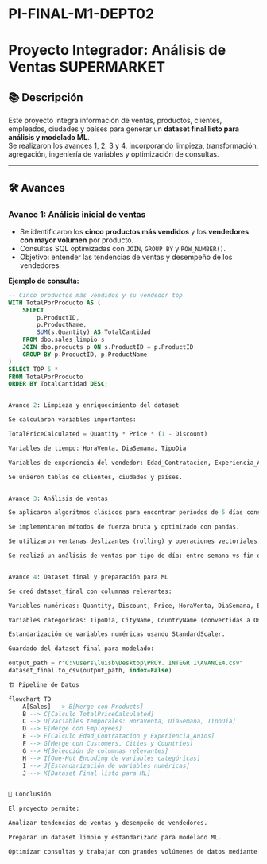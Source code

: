 # PI-FINAL-M1-DEPT02

# Proyecto Integrador: Análisis de Ventas SUPERMARKET

## 📚 Descripción
Este proyecto integra información de ventas, productos, clientes, empleados, ciudades y países para generar un **dataset final listo para análisis y modelado ML**.  
Se realizaron los avances 1, 2, 3 y 4, incorporando limpieza, transformación, agregación, ingeniería de variables y optimización de consultas.

---

## 🛠 Avances

### Avance 1: Análisis inicial de ventas
- Se identificaron los **cinco productos más vendidos** y los **vendedores con mayor volumen** por producto.
- Consultas SQL optimizadas con `JOIN`, `GROUP BY` y `ROW_NUMBER()`.
- Objetivo: entender las tendencias de ventas y desempeño de los vendedores.

**Ejemplo de consulta:**
```sql
-- Cinco productos más vendidos y su vendedor top
WITH TotalPorProducto AS (
    SELECT 
        p.ProductID,
        p.ProductName,
        SUM(s.Quantity) AS TotalCantidad
    FROM dbo.sales_limpio s
    JOIN dbo.products p ON s.ProductID = p.ProductID
    GROUP BY p.ProductID, p.ProductName
)
SELECT TOP 5 * 
FROM TotalPorProducto
ORDER BY TotalCantidad DESC;


Avance 2: Limpieza y enriquecimiento del dataset

Se calcularon variables importantes:

TotalPriceCalculated = Quantity * Price * (1 - Discount)

Variables de tiempo: HoraVenta, DiaSemana, TipoDia

Variables de experiencia del vendedor: Edad_Contratacion, Experiencia_Anios

Se unieron tablas de clientes, ciudades y países.


Avance 3: Análisis de ventas

Se aplicaron algoritmos clásicos para encontrar periodos de 5 días consecutivos con mayor volumen de ventas.

Se implementaron métodos de fuerza bruta y optimizado con pandas.

Se utilizaron ventanas deslizantes (rolling) y operaciones vectoriales.

Se realizó un análisis de ventas por tipo de día: entre semana vs fin de semana.


Avance 4: Dataset final y preparación para ML

Se creó dataset_final con columnas relevantes:

Variables numéricas: Quantity, Discount, Price, HoraVenta, DiaSemana, Edad_Contratacion, Experiencia_Anios

Variables categóricas: TipoDia, CityName, CountryName (convertidas a One-Hot Encoding)

Estandarización de variables numéricas usando StandardScaler.

Guardado del dataset final para modelado:

output_path = r"C:\Users\luisb\Desktop\PROY. INTEGR 1\AVANCE4.csv"
dataset_final.to_csv(output_path, index=False)

🏗 Pipeline de Datos

flowchart TD
    A[Sales] --> B[Merge con Products]
    B --> C[Calculo TotalPriceCalculated]
    C --> D[Variables temporales: HoraVenta, DiaSemana, TipoDia]
    D --> E[Merge con Employees]
    E --> F[Calculo Edad_Contratacion y Experiencia_Anios]
    F --> G[Merge con Customers, Cities y Countries]
    G --> H[Selección de columnas relevantes]
    H --> I[One-Hot Encoding de variables categóricas]
    I --> J[Estandarización de variables numéricas]
    J --> K[Dataset Final listo para ML]


📝 Conclusión

El proyecto permite:

Analizar tendencias de ventas y desempeño de vendedores.

Preparar un dataset limpio y estandarizado para modelado ML.

Optimizar consultas y trabajar con grandes volúmenes de datos mediante índices y merges eficientes.



